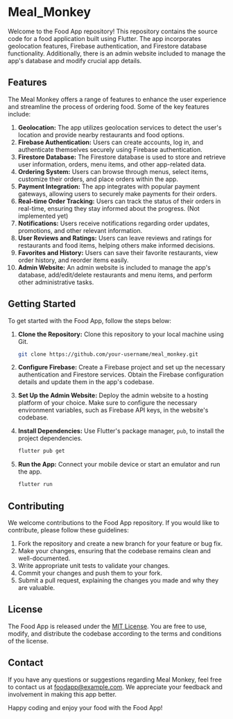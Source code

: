 # Meal_Monkey
Welcome to the Food App repository! This repository contains the source code for a food application built using Flutter. The app incorporates geolocation features, Firebase authentication, and Firestore database functionality. Additionally, there is an admin website included to manage the app's database and modify crucial app details.

## Features

The Meal Monkey offers a range of features to enhance the user experience and streamline the process of ordering food. Some of the key features include:

1. **Geolocation:** The app utilizes geolocation services to detect the user's location and provide nearby restaurants and food options.
2. **Firebase Authentication:** Users can create accounts, log in, and authenticate themselves securely using Firebase authentication.
3. **Firestore Database:** The Firestore database is used to store and retrieve user information, orders, menu items, and other app-related data.
4. **Ordering System:** Users can browse through menus, select items, customize their orders, and place orders within the app.
5. **Payment Integration:** The app integrates with popular payment gateways, allowing users to securely make payments for their orders.
6. **Real-time Order Tracking:** Users can track the status of their orders in real-time, ensuring they stay informed about the progress. (Not implemented yet)
7. **Notifications:** Users receive notifications regarding order updates, promotions, and other relevant information.
8. **User Reviews and Ratings:** Users can leave reviews and ratings for restaurants and food items, helping others make informed decisions.
9. **Favorites and History:** Users can save their favorite restaurants, view order history, and reorder items easily.
10. **Admin Website:** An admin website is included to manage the app's database, add/edit/delete restaurants and menu items, and perform other administrative tasks.

## Getting Started

To get started with the Food App, follow the steps below:

1. **Clone the Repository:** Clone this repository to your local machine using Git.
   ```bash
   git clone https://github.com/your-username/meal_monkey.git
   ```

2. **Configure Firebase:** Create a Firebase project and set up the necessary authentication and Firestore services. Obtain the Firebase configuration details and update them in the app's codebase.

3. **Set Up the Admin Website:** Deploy the admin website to a hosting platform of your choice. Make sure to configure the necessary environment variables, such as Firebase API keys, in the website's codebase.

4. **Install Dependencies:** Use Flutter's package manager, `pub`, to install the project dependencies.
   ```bash
   flutter pub get
   ```

5. **Run the App:** Connect your mobile device or start an emulator and run the app.
   ```bash
   flutter run
   ```

## Contributing

We welcome contributions to the Food App repository. If you would like to contribute, please follow these guidelines:

1. Fork the repository and create a new branch for your feature or bug fix.
2. Make your changes, ensuring that the codebase remains clean and well-documented.
3. Write appropriate unit tests to validate your changes.
4. Commit your changes and push them to your fork.
5. Submit a pull request, explaining the changes you made and why they are valuable.

## License

The Food App is released under the [MIT License](LICENSE). You are free to use, modify, and distribute the codebase according to the terms and conditions of the license.

## Contact

If you have any questions or suggestions regarding Meal Monkey, feel free to contact us at foodapp@example.com. We appreciate your feedback and involvement in making this app better.

Happy coding and enjoy your food with the Food App!
